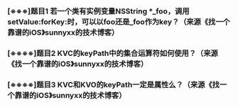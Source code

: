 ### [※※※]题目1 若一个类有实例变量NSString *_foo，调用setValue:forKey:时，可以以foo还是_foo作为key？（来源《找一个靠谱的iOS》sunnyxx的技术博客）

### [※※※※]题目2 KVC的keyPath中的集合运算符如何使用？（来源《找一个靠谱的iOS》sunnyxx的技术博客）

### [※※※※]题目3 KVC和KVO的keyPath一定是属性么？（来源《找一个靠谱的iOS》sunnyxx的技术博客）